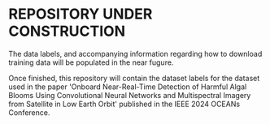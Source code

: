 # REPOSITORY UNDER CONSTRUCTION
The data labels, and accompanying information regarding how to download training data will be populated in the near fugure.

Once finished, this repository will contain the dataset labels for the dataset used in the paper 'Onboard Near-Real-Time Detection of Harmful Algal Blooms Using Convolutional Neural Networks and Multispectral Imagery from  Satellite in Low Earth Orbit' published in the IEEE 2024 OCEANs Conference.
